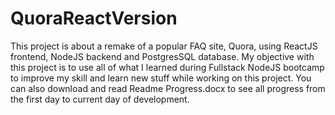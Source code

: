 # QuoraReactVersion
This project is about a remake of a popular FAQ site, Quora, using ReactJS frontend, NodeJS backend and PostgresSQL database. My objective with this project is to use 
all of what I learned during Fullstack NodeJS bootcamp to improve my skill and learn new stuff while working on this project. You can also download and read 
Readme Progress.docx to see all progress from the first day to current day of development.
